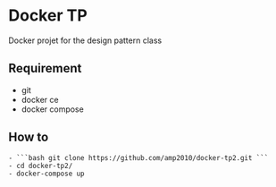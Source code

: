 # Docker TP
Docker projet for the design pattern class

## Requirement
  - git
  - docker ce
  - docker compose

## How to
    - ```bash git clone https://github.com/amp2010/docker-tp2.git ```
    - cd docker-tp2/
    - docker-compose up

